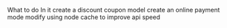 What to  do In it 
create a discount coupon  model
create an online payment mode 
modify using node cache to improve api speed

